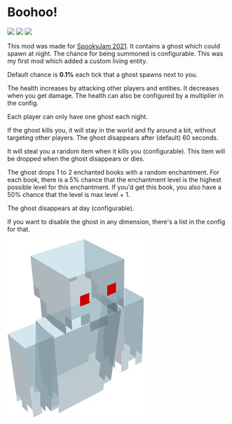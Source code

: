 # Boohoo!
[![](https://cf.way2muchnoise.eu/533925.svg?badge_style=flat)](https://www.curseforge.com/minecraft/mc-mods/boohoo) 
[![](https://img.shields.io/modrinth/dt/boohoo?color=00AF5C&label=%E3%85%A4&logo=modrinth&style=flat-square)](https://modrinth.com/mod/boohoo) 
[![](https://img.shields.io/github/issues-raw/MelanX/Boohoo?style=flat-square)](https://github.com/MelanX/Boohoo)

This mod was made for [SpookyJam 2021](https://www.curseforge.com/minecraft/modpacks/spookyjam-2021-forge-edition). 
It contains a ghost which could spawn at night.
The chance for being summoned is configurable. 
This was my first mod which added a custom living entity.

Default chance is **0.1%** each tick that a ghost spawns next to you. 

The health increases by attacking other players and entities. It decreases when you get damage. 
The health can also be configured by a multiplier in the config.

Each player can only have one ghost each night. 

If the ghost kills you, it will stay in the world and fly around a bit, without targeting other players. 
The ghost disappears after (default) 60 seconds. 

It will steal you a random item when it kills you (configurable). This item will be dropped when the ghost disappears
or dies. 

The ghost drops 1 to 2 enchanted books with a random enchantment. For each book, there is a 5% chance that the 
enchantment level is the highest possible level for this enchantment. If you'd get this book, you also have a 50% chance
that the level is max level + 1.

The ghost disappears at day (configurable). 

If you want to disable the ghost in any dimension, there's a list in the config for that.

![](../assets/projects/boohoo.png)